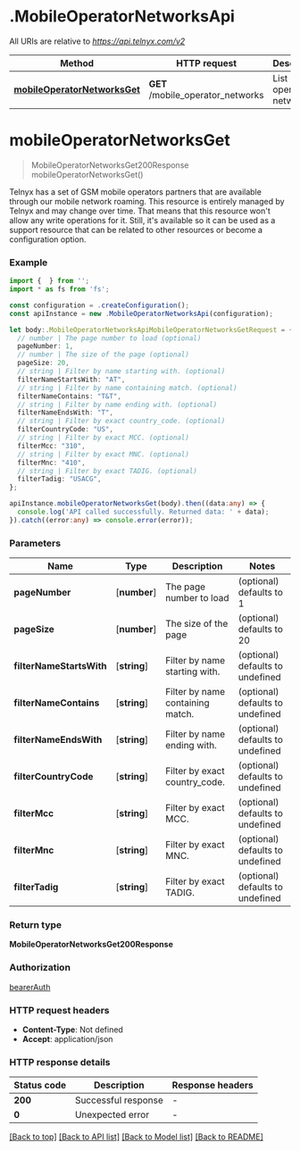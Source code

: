 # .MobileOperatorNetworksApi

All URIs are relative to *https://api.telnyx.com/v2*

Method | HTTP request | Description
------------- | ------------- | -------------
[**mobileOperatorNetworksGet**](MobileOperatorNetworksApi.md#mobileOperatorNetworksGet) | **GET** /mobile_operator_networks | List mobile operator networks


# **mobileOperatorNetworksGet**
> MobileOperatorNetworksGet200Response mobileOperatorNetworksGet()

Telnyx has a set of GSM mobile operators partners that are available through our mobile network roaming. This resource is entirely managed by Telnyx and may change over time. That means that this resource won\'t allow any write operations for it. Still, it\'s available so it can be used as a support resource that can be related to other resources or become a configuration option.

### Example


```typescript
import {  } from '';
import * as fs from 'fs';

const configuration = .createConfiguration();
const apiInstance = new .MobileOperatorNetworksApi(configuration);

let body:.MobileOperatorNetworksApiMobileOperatorNetworksGetRequest = {
  // number | The page number to load (optional)
  pageNumber: 1,
  // number | The size of the page (optional)
  pageSize: 20,
  // string | Filter by name starting with. (optional)
  filterNameStartsWith: "AT",
  // string | Filter by name containing match. (optional)
  filterNameContains: "T&T",
  // string | Filter by name ending with. (optional)
  filterNameEndsWith: "T",
  // string | Filter by exact country_code. (optional)
  filterCountryCode: "US",
  // string | Filter by exact MCC. (optional)
  filterMcc: "310",
  // string | Filter by exact MNC. (optional)
  filterMnc: "410",
  // string | Filter by exact TADIG. (optional)
  filterTadig: "USACG",
};

apiInstance.mobileOperatorNetworksGet(body).then((data:any) => {
  console.log('API called successfully. Returned data: ' + data);
}).catch((error:any) => console.error(error));
```


### Parameters

Name | Type | Description  | Notes
------------- | ------------- | ------------- | -------------
 **pageNumber** | [**number**] | The page number to load | (optional) defaults to 1
 **pageSize** | [**number**] | The size of the page | (optional) defaults to 20
 **filterNameStartsWith** | [**string**] | Filter by name starting with. | (optional) defaults to undefined
 **filterNameContains** | [**string**] | Filter by name containing match. | (optional) defaults to undefined
 **filterNameEndsWith** | [**string**] | Filter by name ending with. | (optional) defaults to undefined
 **filterCountryCode** | [**string**] | Filter by exact country_code. | (optional) defaults to undefined
 **filterMcc** | [**string**] | Filter by exact MCC. | (optional) defaults to undefined
 **filterMnc** | [**string**] | Filter by exact MNC. | (optional) defaults to undefined
 **filterTadig** | [**string**] | Filter by exact TADIG. | (optional) defaults to undefined


### Return type

**MobileOperatorNetworksGet200Response**

### Authorization

[bearerAuth](README.md#bearerAuth)

### HTTP request headers

 - **Content-Type**: Not defined
 - **Accept**: application/json


### HTTP response details
| Status code | Description | Response headers |
|-------------|-------------|------------------|
**200** | Successful response |  -  |
**0** | Unexpected error |  -  |

[[Back to top]](#) [[Back to API list]](README.md#documentation-for-api-endpoints) [[Back to Model list]](README.md#documentation-for-models) [[Back to README]](README.md)


